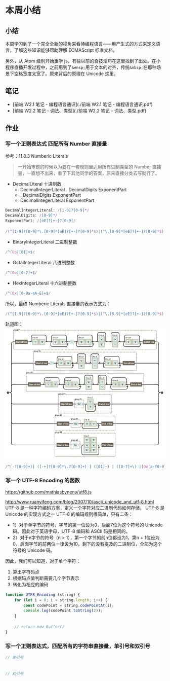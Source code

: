# 本周小结

## 小结
本周学习到了一个完全全新的视角来看待编程语言——用产生式的方式来定义语言，了解这些知识能够帮助理解 ECMAScript 标准文档。

另外，从 Atom 级别开始重学 js，有些以前的奇技淫巧在这里找到了出处。在小程序直播开发过程中，之前用到了`&ensp;`用于文本的对齐，传统`&nbsp;`在那种场景下空格宽度太宽了。原来背后的原理在 Unicode 这里。

## 笔记
- [前端 W2.1 笔记 - 编程语言通识](./前端 W2.1 笔记 - 编程语言通识.pdf)
- [前端 W2.2 笔记 - 词法、类型](./前端 W2.2 笔记 - 词法、类型.pdf)

## 作业

### 写一个正则表达式 匹配所有 Number 直接量
参考：11.8.3 Numberic Literals

> 一开始审题的时候以为要在一套规则里适用所有进制类型的 Number 直接量，一直想不出来，看了下其他同学的答案，原来直接分类去写就行了。

- DecimalLiteral 十进制数
    - DecimalIntegerLiteral . DecimalDigits ExponentPart
    - . DecimalDigits ExponentPart
    - DecimalIntegerLiteral ExponentPart

```js
DecimalIntegerLiteral: /[1-9]?[0-9]*/
DecimalDigits: /[0-9]*/
ExponentPart: /[eE]?[+-]?[0-9]/

/(^[1-9]?[0-9]*\.[0-9]*[eE]?[+-]?[0-9]*$)|(^\.[0-9]*[eE]?[+-]?[0-9]*$)|(^[1-9]?[0-9]*[eE]?[+-]?[0-9]*$)/
```

- BinaryIntegerLiteral 二进制整数
```js
/^(0b)[01]+$/
```

- OctalIntegerLiteral 八进制整数
```js
/^(0o)[0-7]+$/
```

- HexIntegerLiteral 十六进制整数
```js
/^(0x)[0-9a-eA-E]+$/
```

所以，最终 Numberic Literals 直接量的表示方式为：

```js
/(^[1-9]?[0-9]*\.[0-9]*[eE]?[+-]?[0-9]*$)|(^\.[0-9]*[eE]?[+-]?[0-9]*$)|(^[1-9]?[0-9]*[eE]?[+-]?[0-9]*$)|(^(0b)[01]+$)|(^(0o)[0-7]+$)|(^(0x)[0-9a-eA-E]+$)/
```

轨道图：
![number literal](https://github.com/shiji-lab/Frontend-01-Template/blob/master/week02/number%20literal.png)


```javascript
/^(-?[0-9]+)| ([-+]?[0-9]*\.?[0-9]+) | ([01]+) | ([0-7]+\) |(0x[a-f0-9]{1,2}$)|(^0X[A-F0-9]{1,2}$)|(^[A-F0-9]{1,2}$)|(^[a-f0-9]{1,2})$/g
```

### 写一个 UTF-8 Encoding 的函数
https://github.com/mathiasbynens/utf8.js

http://www.ruanyifeng.com/blog/2007/10/ascii_unicode_and_utf-8.html
UTF-8 是一种字符编码方案，定义一个字符对应二进制代码如何存储。
UTF-8 是 Unicode 的实现方式之一
UTF-8 的编码规则很简单，只有二条：
- 1）对于单字节的符号，字节的第一位设为0，后面7位为这个符号的 Unicode 码。因此对于英语字母，UTF-8 编码和 ASCII 码是相同的。
- 2）对于n字节的符号（n > 1），第一个字节的前n位都设为1，第n + 1位设为0，后面字节的前两位一律设为10。剩下的没有提及的二进制位，全部为这个符号的 Unicode 码。

因此，我们可以知道，对于单个字符：
1. 算出字符码点
2. 根据码点值判断需要几个字节表示
3. 转化为相应的编码

```javascript
function UTF8_Encoding (string) {
    for (let i = 0; i < string.length; i++) {
        const codePoint = string.codePointAt(i);
        console.log(codePoint.toString(2));
    }

    // return new Buffer()
}
```


### 写一个正则表达式，匹配所有的字符串直接量，单引号和双引号

```javascript
// 单引号


// 双引号

```
